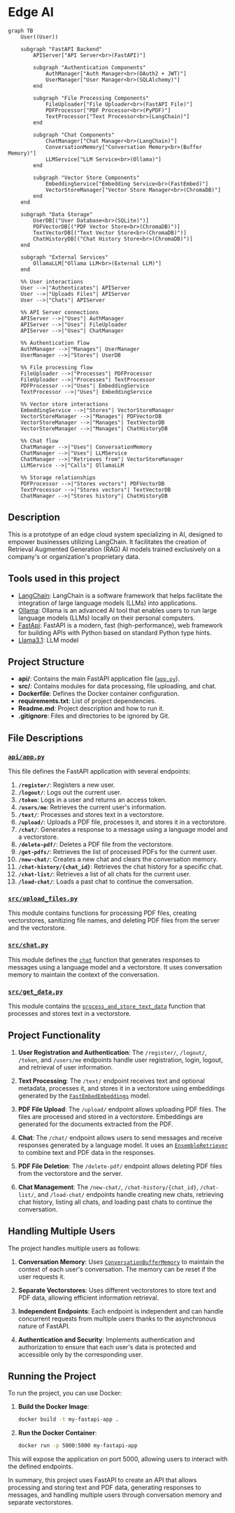 # Edge AI

```mermaid
graph TB
    User((User))

    subgraph "FastAPI Backend"
        APIServer["API Server<br>(FastAPI)"]
        
        subgraph "Authentication Components"
            AuthManager["Auth Manager<br>(OAuth2 + JWT)"]
            UserManager["User Manager<br>(SQLAlchemy)"]
        end

        subgraph "File Processing Components"
            FileUploader["File Uploader<br>(FastAPI File)"]
            PDFProcessor["PDF Processor<br>(PyPDF)"]
            TextProcessor["Text Processor<br>(LangChain)"]
        end

        subgraph "Chat Components"
            ChatManager["Chat Manager<br>(LangChain)"]
            ConversationMemory["Conversation Memory<br>(Buffer Memory)"]
            LLMService["LLM Service<br>(Ollama)"]
        end

        subgraph "Vector Store Components"
            EmbeddingService["Embedding Service<br>(FastEmbed)"]
            VectorStoreManager["Vector Store Manager<br>(ChromaDB)"]
        end
    end

    subgraph "Data Storage"
        UserDB[("User Database<br>(SQLite)")]
        PDFVectorDB[("PDF Vector Store<br>(ChromaDB)")]
        TextVectorDB[("Text Vector Store<br>(ChromaDB)")]
        ChatHistoryDB[("Chat History Store<br>(ChromaDB)")]
    end

    subgraph "External Services"
        OllamaLLM["Ollama LLM<br>(External LLM)"]
    end

    %% User interactions
    User -->|"Authenticates"| APIServer
    User -->|"Uploads Files"| APIServer
    User -->|"Chats"| APIServer

    %% API Server connections
    APIServer -->|"Uses"| AuthManager
    APIServer -->|"Uses"| FileUploader
    APIServer -->|"Uses"| ChatManager

    %% Authentication flow
    AuthManager -->|"Manages"| UserManager
    UserManager -->|"Stores"| UserDB

    %% File processing flow
    FileUploader -->|"Processes"| PDFProcessor
    FileUploader -->|"Processes"| TextProcessor
    PDFProcessor -->|"Uses"| EmbeddingService
    TextProcessor -->|"Uses"| EmbeddingService

    %% Vector store interactions
    EmbeddingService -->|"Stores"| VectorStoreManager
    VectorStoreManager -->|"Manages"| PDFVectorDB
    VectorStoreManager -->|"Manages"| TextVectorDB
    VectorStoreManager -->|"Manages"| ChatHistoryDB

    %% Chat flow
    ChatManager -->|"Uses"| ConversationMemory
    ChatManager -->|"Uses"| LLMService
    ChatManager -->|"Retrieves from"| VectorStoreManager
    LLMService -->|"Calls"| OllamaLLM

    %% Storage relationships
    PDFProcessor -->|"Stores vectors"| PDFVectorDB
    TextProcessor -->|"Stores vectors"| TextVectorDB
    ChatManager -->|"Stores history"| ChatHistoryDB
```
## Description
This is a prototype of an edge cloud system specializing in AI, designed to empower businesses utilizing LangChain. It facilitates the creation of Retrieval Augmented Generation (RAG) AI models trained exclusively on a company's or organization's proprietary data.

## Tools used in this project
* [LangChain](https://www.langchain.com/): LangChain is a software framework that helps facilitate the integration of large language models (LLMs) into applications.
* [Ollama](https://ollama.com/): Ollama is an advanced AI tool that enables users to run large language models (LLMs) locally on their personal computers.
* [FastApi](https://fastapi.tiangolo.com/): FastAPI is a modern, fast (high-performance), web framework for building APIs with Python based on standard Python type hints.
* [Llama3.1](https://www.llama.com/llama3.1/): LLM model

## Project Structure

- **api/**: Contains the main FastAPI application file ([`app.py`](api/app.py)).
- **src/**: Contains modules for data processing, file uploading, and chat.
- **Dockerfile**: Defines the Docker container configuration.
- **requirements.txt**: List of project dependencies.
- **Readme.md**: Project description and how to run it.
- **.gitignore**: Files and directories to be ignored by Git.

## File Descriptions

### [`api/app.py`](api/app.py)

This file defines the FastAPI application with several endpoints:

1. **`/register/`**: Registers a new user.
2. **`/logout/`**: Logs out the current user.
3. **`/token`**: Logs in a user and returns an access token.
4. **`/users/me`**: Retrieves the current user's information.
5. **`/text/`**: Processes and stores text in a vectorstore.
6. **`/upload/`**: Uploads a PDF file, processes it, and stores it in a vectorstore.
7. **`/chat/`**: Generates a response to a message using a language model and a vectorstore.
8. **`/delete-pdf/`**: Deletes a PDF file from the vectorstore.
9. **`/get-pdfs/`**: Retrieves the list of processed PDFs for the current user.
10. **`/new-chat/`**: Creates a new chat and clears the conversation memory.
11. **`/chat-history/{chat_id}`**: Retrieves the chat history for a specific chat.
12. **`/chat-list/`**: Retrieves a list of all chats for the current user.
13. **`/load-chat/`**: Loads a past chat to continue the conversation.

### [`src/upload_files.py`](src/upload_files.py)

This module contains functions for processing PDF files, creating vectorstores, sanitizing file names, and deleting PDF files from the server and the vectorstore.

### [`src/chat.py`](src/chat.py)

This module defines the [`chat`](src/chat.py) function that generates responses to messages using a language model and a vectorstore. It uses conversation memory to maintain the context of the conversation.

### [`src/get_data.py`](src/get_data.py)

This module contains the [`process_and_store_text_data`](src/get_data.py) function that processes and stores text in a vectorstore.

## Project Functionality

1. **User Registration and Authentication**: The `/register/`, `/logout/`, `/token`, and `/users/me` endpoints handle user registration, login, logout, and retrieval of user information.

2. **Text Processing**: The `/text/` endpoint receives text and optional metadata, processes it, and stores it in a vectorstore using embeddings generated by the [`FastEmbedEmbeddings`](api/app.py) model.

3. **PDF File Upload**: The `/upload/` endpoint allows uploading PDF files. The files are processed and stored in a vectorstore. Embeddings are generated for the documents extracted from the PDF.

4. **Chat**: The `/chat/` endpoint allows users to send messages and receive responses generated by a language model. It uses an [`EnsembleRetriever`](src/chat.py) to combine text and PDF data in the responses.

5. **PDF File Deletion**: The `/delete-pdf/` endpoint allows deleting PDF files from the vectorstore and the server.

6. **Chat Management**: The `/new-chat/`, `/chat-history/{chat_id}`, `/chat-list/`, and `/load-chat/` endpoints handle creating new chats, retrieving chat history, listing all chats, and loading past chats to continue the conversation.

## Handling Multiple Users

The project handles multiple users as follows:

1. **Conversation Memory**: Uses [`ConversationBufferMemory`](src/chat.py) to maintain the context of each user's conversation. The memory can be reset if the user requests it.

2. **Separate Vectorstores**: Uses different vectorstores to store text and PDF data, allowing efficient information retrieval.

3. **Independent Endpoints**: Each endpoint is independent and can handle concurrent requests from multiple users thanks to the asynchronous nature of FastAPI.

4. **Authentication and Security**: Implements authentication and authorization to ensure that each user's data is protected and accessible only by the corresponding user.

## Running the Project

To run the project, you can use Docker:

1. **Build the Docker Image**:
    ```bash
    docker build -t my-fastapi-app .
    ```

2. **Run the Docker Container**:
    ```bash
    docker run -p 5000:5000 my-fastapi-app
    ```

This will expose the application on port 5000, allowing users to interact with the defined endpoints.

In summary, this project uses FastAPI to create an API that allows processing and storing text and PDF data, generating responses to messages, and handling multiple users through conversation memory and separate vectorstores.